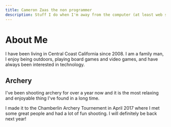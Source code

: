 ```yaml
---
title: Cameron Zaas the non programmer
description: Stuff I do when I'm away from the computer (at least web stuff).
---
```


# About Me

I have been living in Central Coast California since 2008. I am a family man, I enjoy being outdoors, playing board games and video games, and have always been interested in technology.

## Archery

I've been shooting archery for over a year now and it is the most relaxing and enjoyable thing I've found in a long time.

I made it to the Chamberlin Archery Tournement in April 2017 where I met some great people and had a lot of fun shooting. I will definitely be back next year! 